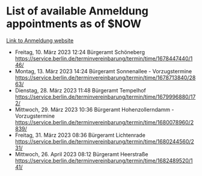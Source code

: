 # List of available Anmeldung appointments as of $NOW
[Link to Anmeldung website](https://service.berlin.de/terminvereinbarung/termin/tag.php?termin=1&anliegen[]=120686&dienstleisterlist=122210,122217,327316,122219,327312,122227,327314,122231,327346,122243,327348,122254,122252,329742,122260,329745,122262,329748,122271,327278,122273,327274,122277,327276,330436,122280,327294,122282,327290,122284,327292,122291,327270,122285,327266,122286,327264,122296,327268,150230,329760,122297,327286,122294,327284,122312,329763,122314,329775,122304,327330,122311,327334,122309,327332,317869,122281,327352,122279,329772,122283,122276,327324,122274,327326,122267,329766,122246,327318,122251,327320,122257,327322,122208,327298,122226,327300&herkunft=http%3A%2F%2Fservice.berlin.de%2Fdienstleistung%2F120686%2F)
- Freitag, 10. März 2023 12:24 Bürgeramt Schöneberg https://service.berlin.de/terminvereinbarung/termin/time/1678447440/146/
- Montag, 13. März 2023 14:24 Bürgeramt Sonnenallee - Vorzugstermine https://service.berlin.de/terminvereinbarung/termin/time/1678713840/2863/
- Dienstag, 28. März 2023 11:48 Bürgeramt Tempelhof https://service.berlin.de/terminvereinbarung/termin/time/1679996880/172/
- Mittwoch, 29. März 2023 10:36 Bürgeramt Hohenzollerndamm - Vorzugstermine https://service.berlin.de/terminvereinbarung/termin/time/1680078960/2839/
- Freitag, 31. März 2023 08:36 Bürgeramt Lichtenrade https://service.berlin.de/terminvereinbarung/termin/time/1680244560/231/
- Mittwoch, 26. April 2023 08:12 Bürgeramt Heerstraße https://service.berlin.de/terminvereinbarung/termin/time/1682489520/141/
